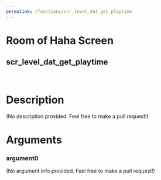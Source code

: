 ```yaml
---
permalink: /functions/scr_level_dat_get_playtime
---
```

# Room of Haha Screen  
## scr_level_dat_get_playtime  
&nbsp;  
# Description  
(No description provided. Feel free to make a pull request!) 
&nbsp;  
# Arguments
### argument0
(No argument info provided. Feel free to make a pull request!)
&nbsp;  


